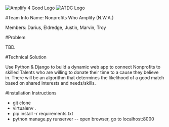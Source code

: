 ![Amplify 4 Good Logo](http://amplify4good.org/wp-content/uploads/2014/08/logos_a4g_orange_white_94.png)
![ATDC Logo](http://atdc.org/wp-content/themes/atdc-fourteen/images/logo.png)

#Team Info
Name: Nonprofits Who Amplify (N.W.A.)

Members: Darius, Eldredge, Justin, Marvin, Troy

#Problem

TBD.


#Technical Solution

Use Python & Django to build a dynamic web app to connect Nonprofits to skilled Talents who are willing to donate their time to a cause they believe in. There will be an algorithm that determines the likelihood of a good match based on shared interests and needs/skills.


#Installation Instructions
- git clone
- virtualenv .
- pip install -r requirements.txt
- python manage.py runserver
-- open browser, go to localhost:8000
